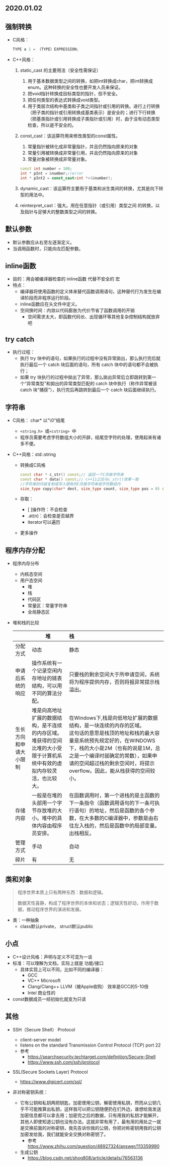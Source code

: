 ## 2020.01.02

## 强制转换

+ C风格：

  ```c++ 
  TYPE a 1 = （TYPE）EXPRESSION;
  ```

+ C++风格：

  1. static_cast 的主要用法（安全性需保证）

     1. 用于基本数据类型之间的转换，如把int转换成char，把int转换成enum。这种转换的安全性也要开发人员来保证。
     2. 把void指针转换成目标类型的指针，但不安全。
     3. 把任何类型的表达式转换成void类型。
     4. 用于类层次结构中基类和子类之间指针或引用的转换。进行上行转换（把子类的指针或引用转换成基类表示）是安全的；进行下行转换（把基类指针或引用转换成子类指针或引用）时，由于没有动态类型检查，所以是不安全的。

  2. const_cast：该运算符用来修改类型的const属性。

     1. 常量指针被转化成非常量指针，并且仍然指向原来的对象
     2. 常量引用被转换成非常量引用，并且仍然指向原来的对象
     3. 常量对象被转换成非常量对象。

     ```C++
     const int number = 100;
     int * pInt = &number;//error
     int * pInt2 = const_cast<int *>(&number);
     ```

  3. dynamic_cast：该运算符主要用于基类和派生类间的转换，尤其是向下转型的用法中。

  4. reinterpret_cast：强大。用在任意指针（或引用）类型之间
     的转换，以及指针与足够大的整数类型之间的转换。

## 默认参数

+ 默认参数应从右至左逐渐定义。
+ 当调用函数时，只能向左匹配参数。

## inline函数

+ 目的：用会被编译器检查的 inline函数 代替不安全的 宏
+ 特点：
  + 编译器将使用函数的定义体来替代函数调用语句，这种替代行为发生在编译阶段而非程序运行阶段。
  + inline函数应在头文件中定义。
  + 空间换时间：内敛以代码膨胀为代价节省了函数调用的开销
    + 空间需求太大，即函数代码长、出现循环等其他复杂控制结构就放弃吧

## try catch

+ 执行过程：
  + 执行 try 块中的语句，如果执行的过程中没有异常拋出，那么执行完后就执行最后一个 catch 块后面的语句，所有 catch 块中的语句都不会被执行；
  + 如果 try 块执行的过程中拋出了异常，那么拋出异常后立即跳转到第一个“异常类型”和拋出的异常类型匹配的 catch 块中执行（称作异常被该 catch 块“捕获”），执行完后再跳转到最后一个 catch 块后面继续执行。

## 字符串

+ C风格： char*  以"\0"结尾

  + ``<string.h> ``或```<cstring> ```中
  + 程序员需要考虑字符数组大小的开辟，结尾空字符的处理，使用起来有诸多不便。

+ C++风格：std::string

  + 转换成C风格

    ```C++
    const char * c_str() const;// 返回一个C风格字符串
    const char * data() const;// c++11之后与c_str()效果一致
    //字符串的内容复制或写入既有的C风格字符串或字符数组内
    size_type copy(char* dest, size_type count, size_type pos = 0) const;
    ```

  + 存取：

    + [ ]操作符：不会检查
    + .at(n)：会检查是否越界
    + iterator可以遍历

  + 更多操作

## 程序内存分配

+ 程序内存分布

  + 内核态空间
  + 用户态空间
    + 堆
    + 栈
    + 代码区
    + 常量区：常量字符串
    + 全局静态区

+ 堆和栈的比较

  |                        | 堆                                                           | 栈                                                           |
  | :--------------------- | ------------------------------------------------------------ | :----------------------------------------------------------- |
  | 分配方式               | 动态                                                         | 静态                                                         |
  | 申请后系统的响应       | 操作系统有一个记录空闲内存地址的链表结构，可以用不同的算法分配。 | 只要栈的剩余空间大于所申请空间，系统将为程序提供内存，否则将报异常提示栈溢出。 |
  | 生长方向和申请大小限制 | 堆是向高地址扩展的数据结构，是不连续的内存区域。<br />堆获得的空间比堆的大小受限于计算机系统中有效的虚拟内存较灵活，也比较大。 | 在Windows下,栈是向低地址扩展的数据结构，是一块连续的内存的区域。<br />这句话的意思是栈顶的地址和栈的最大容量是系统预先规定好的，在WINDOWS下，栈的大小是2M（也有的说是1M，总之是一个编译时就确定的常数），如果申请的空间超过栈的剩余空间时，将提示overflow。因此，能从栈获得的空间较小。 |
  | 存储内容               | 一般是在堆的头部用一个字节存放堆的大小。堆中的具体内容由程序员安排。 | 在函数调用时，第一个进栈的是主函数的下一条指令（函数调用语句的下一条可执行语句）的地址，然后是函数的各个参数，在大多数的C编译器中，参数是由右往左入栈的，然后是函数中的局部变量。出栈相反。 |
  | 管理方式               | 手动                                                         | 自动                                                         |
  | 碎片                   | 有                                                           | 无                                                           |

  

## 类和对象

> 程序世界本质上只有两种东西：数据和逻辑。
>
> 数据天性喜静，构成了程序世界的本体和状态；逻辑天性好动，作用于数据，推动程序世界的演进和发展。

+ 类：一种抽象
  + class默认private， struct默认public



## 小点

+ C++设计风格：声明与定义不可混为一谈
+ 标准：可以理解为文档，实际上就是 功能/接口
  + 具体实现上可以不同，比如不同的编译器：
    + GCC
    + VC++  Microsoft
    + Clang/Clang++     LLVM（被Apple收购）   效率是GCC的5-10倍
    + Intel 商业性的
+ const数据成员一经初始化就变为只读



## 其他

+ SSH（Secure Shell） Protocol
  +  client-server model
  + listens on the standard Transmission Control Protocol (TCP) port 22
  + 参考 
    + https://searchsecurity.techtarget.com/definition/Secure-Shell
    + https://www.ssh.com/ssh/protocol
+ SSL(Secure Sockets Layer) Protocol
  
  + https://www.digicert.com/ssl/
+ 非对称密钥系统：
  + 它有公钥和私钥两把钥匙，加密使用公钥，解密使用私钥，然而从公钥几乎不可能推算出私钥，这样我可以把公钥随便扔在们外边，谁想给我发送加密信息都可以拿去用；加密完之后的数据，只有用我的私钥才能解开，其他人即使知道公钥也没有办法。这就非常有用了，最有用的用处之一就是交换前面的对称密钥，我先告诉你我的公钥，你把对称密钥用我的公钥加密发给我，我们就能安全交换对称密钥了。
    + 参考  https://www.zhihu.com/question/48927324/answer/113359990
  + 生成公钥
    + https://blog.csdn.net/shog808/article/details/76563136
  
  

